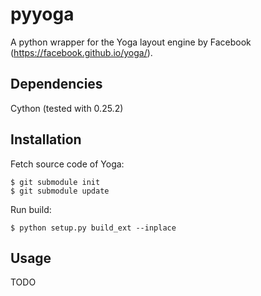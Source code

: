 # pyyoga
A python wrapper for the Yoga layout engine by Facebook (https://facebook.github.io/yoga/).

## Dependencies

Cython (tested with 0.25.2)

## Installation

Fetch source code of Yoga:

```
$ git submodule init
$ git submodule update
```

Run build:

`$ python setup.py build_ext --inplace`

## Usage

TODO
